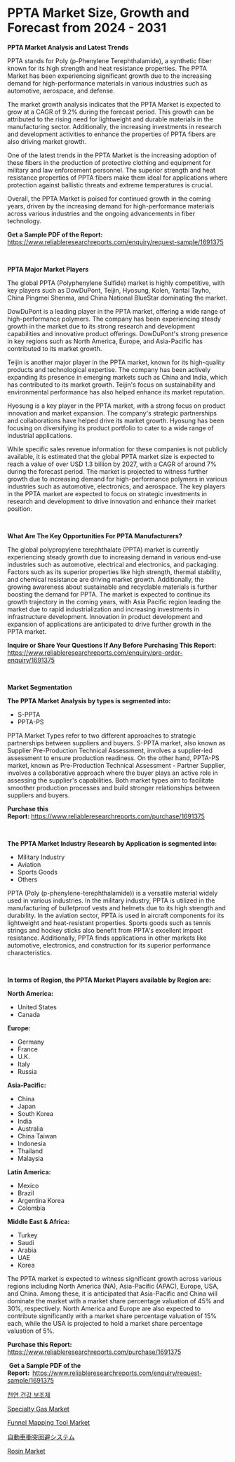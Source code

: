 <p><h1>PPTA Market Size, Growth and Forecast from 2024 - 2031</h1></p><p><strong>PPTA Market Analysis and Latest Trends</strong></p>
<p><p>PPTA stands for Poly (p-Phenylene Terephthalamide), a synthetic fiber known for its high strength and heat resistance properties. The PPTA Market has been experiencing significant growth due to the increasing demand for high-performance materials in various industries such as automotive, aerospace, and defense.</p><p>The market growth analysis indicates that the PPTA Market is expected to grow at a CAGR of 9.2% during the forecast period. This growth can be attributed to the rising need for lightweight and durable materials in the manufacturing sector. Additionally, the increasing investments in research and development activities to enhance the properties of PPTA fibers are also driving market growth.</p><p>One of the latest trends in the PPTA Market is the increasing adoption of these fibers in the production of protective clothing and equipment for military and law enforcement personnel. The superior strength and heat resistance properties of PPTA fibers make them ideal for applications where protection against ballistic threats and extreme temperatures is crucial.</p><p>Overall, the PPTA Market is poised for continued growth in the coming years, driven by the increasing demand for high-performance materials across various industries and the ongoing advancements in fiber technology.</p></p>
<p><strong>Get a Sample PDF of the Report:&nbsp;</strong> <a href="https://www.reliableresearchreports.com/enquiry/request-sample/1691375">https://www.reliableresearchreports.com/enquiry/request-sample/1691375</a></p>
<p>&nbsp;</p>
<p><strong>PPTA Major Market Players</strong></p>
<p><p>The global PPTA (Polyphenylene Sulfide) market is highly competitive, with key players such as DowDuPont, Teijin, Hyosung, Kolen, Yantai Tayho, China Pingmei Shenma, and China National BlueStar dominating the market.</p><p>DowDuPont is a leading player in the PPTA market, offering a wide range of high-performance polymers. The company has been experiencing steady growth in the market due to its strong research and development capabilities and innovative product offerings. DowDuPont's strong presence in key regions such as North America, Europe, and Asia-Pacific has contributed to its market growth.</p><p>Teijin is another major player in the PPTA market, known for its high-quality products and technological expertise. The company has been actively expanding its presence in emerging markets such as China and India, which has contributed to its market growth. Teijin's focus on sustainability and environmental performance has also helped enhance its market reputation.</p><p>Hyosung is a key player in the PPTA market, with a strong focus on product innovation and market expansion. The company's strategic partnerships and collaborations have helped drive its market growth. Hyosung has been focusing on diversifying its product portfolio to cater to a wide range of industrial applications.</p><p>While specific sales revenue information for these companies is not publicly available, it is estimated that the global PPTA market size is expected to reach a value of over USD 1.3 billion by 2027, with a CAGR of around 7% during the forecast period. The market is projected to witness further growth due to increasing demand for high-performance polymers in various industries such as automotive, electronics, and aerospace. The key players in the PPTA market are expected to focus on strategic investments in research and development to drive innovation and enhance their market position.</p></p>
<p>&nbsp;</p>
<p><strong>What Are The Key Opportunities For PPTA Manufacturers?</strong></p>
<p><p>The global polypropylene terephthalate (PPTA) market is currently experiencing steady growth due to increasing demand in various end-use industries such as automotive, electrical and electronics, and packaging. Factors such as its superior properties like high strength, thermal stability, and chemical resistance are driving market growth. Additionally, the growing awareness about sustainable and recyclable materials is further boosting the demand for PPTA. The market is expected to continue its growth trajectory in the coming years, with Asia Pacific region leading the market due to rapid industrialization and increasing investments in infrastructure development. Innovation in product development and expansion of applications are anticipated to drive further growth in the PPTA market.</p></p>
<p><strong>Inquire or Share Your Questions If Any Before Purchasing This Report:</strong> <a href="https://www.reliableresearchreports.com/enquiry/pre-order-enquiry/1691375">https://www.reliableresearchreports.com/enquiry/pre-order-enquiry/1691375</a></p>
<p>&nbsp;</p>
<p><strong>Market Segmentation</strong></p>
<p><strong>The PPTA Market Analysis by types is segmented into:</strong></p>
<p><ul><li>S-PPTA</li><li>PPTA-PS</li></ul></p>
<p><p>PPTA Market Types refer to two different approaches to strategic partnerships between suppliers and buyers. S-PPTA market, also known as Supplier Pre-Production Technical Assessment, involves a supplier-led assessment to ensure production readiness. On the other hand, PPTA-PS market, known as Pre-Production Technical Assessment - Partner Supplier, involves a collaborative approach where the buyer plays an active role in assessing the supplier's capabilities. Both market types aim to facilitate smoother production processes and build stronger relationships between suppliers and buyers.</p></p>
<p><strong>Purchase this Report:&nbsp;</strong><a href="https://www.reliableresearchreports.com/purchase/1691375">https://www.reliableresearchreports.com/purchase/1691375</a></p>
<p>&nbsp;</p>
<p><strong>The PPTA Market Industry Research by Application is segmented into:</strong></p>
<p><ul><li>Military Industry</li><li>Aviation</li><li>Sports Goods</li><li>Others</li></ul></p>
<p><p>PPTA (Poly (p-phenylene-terephthalamide)) is a versatile material widely used in various industries. In the military industry, PPTA is utilized in the manufacturing of bulletproof vests and helmets due to its high strength and durability. In the aviation sector, PPTA is used in aircraft components for its lightweight and heat-resistant properties. Sports goods such as tennis strings and hockey sticks also benefit from PPTA's excellent impact resistance. Additionally, PPTA finds applications in other markets like automotive, electronics, and construction for its superior performance characteristics.</p></p>
<p>&nbsp;</p>
<p><strong>In terms of Region, the PPTA Market Players available by Region are:</strong></p>
<p>
    <p> <strong> North America: </strong>
        <ul>
            <li>United States</li>
            <li>Canada</li>
        </ul>
        </p> 
    <p> <strong> Europe: </strong>
        <ul>
            <li>Germany</li>
            <li>France</li>
            <li>U.K.</li>
            <li>Italy</li>
            <li>Russia</li>
        </ul>
        </p> 
    <p> <strong> Asia-Pacific: </strong>
        <ul>
            <li>China</li>
            <li>Japan</li>
            <li>South Korea</li>
            <li>India</li>
            <li>Australia</li>
            <li>China Taiwan</li>
            <li>Indonesia</li>
            <li>Thailand</li>
            <li>Malaysia</li>
        </ul>
        </p> 
    <p> <strong> Latin America: </strong>
        <ul>
            <li>Mexico</li>
            <li>Brazil</li>
            <li>Argentina Korea</li>
            <li>Colombia</li>
        </ul>
        </p> 
    <p> <strong> Middle East & Africa: </strong>
        <ul>
            <li>Turkey</li>
            <li>Saudi</li>
            <li>Arabia</li>
            <li>UAE</li>
            <li>Korea</li>
        </ul>
    </p>
    </p>
<p><p>The PPTA market is expected to witness significant growth across various regions including North America (NA), Asia-Pacific (APAC), Europe, USA, and China. Among these, it is anticipated that Asia-Pacific and China will dominate the market with a market share percentage valuation of 45% and 30%, respectively. North America and Europe are also expected to contribute significantly with a market share percentage valuation of 15% each, while the USA is projected to hold a market share percentage valuation of 5%.</p></p>
<p><strong>Purchase this Report: </strong><a href="https://www.reliableresearchreports.com/purchase/1691375">https://www.reliableresearchreports.com/purchase/1691375</a></p>
<p>&nbsp;<strong>Get a Sample PDF of the Report:&nbsp;&nbsp;</strong><a href="https://www.reliableresearchreports.com/enquiry/request-sample/1691375">https://www.reliableresearchreports.com/enquiry/request-sample/1691375</a></p>
<p><strong></strong></p>
<p><p><a href="https://github.com/bvubpqd5241630/Market-Research-Report-List-1/blob/main/7035954191234.md">천연 건강 보조제</a></p><p><a href="https://github.com/Airanohannonzb68e5pb53oc1/Market-Research-Report-List-1/blob/main/specialty-gas-market.md">Specialty Gas Market</a></p><p><a href="https://issuu.com/reportprime-2/docs/funnel-mapping-tool-market-size-2030.pptx">Funnel Mapping Tool Market</a></p><p><a href="https://github.com/xemfu2379520/Market-Research-Report-List-1/blob/main/9956047191389.md">自動車衝突回避システム</a></p><p><a href="https://github.com/fiixsa/Market-Research-Report-List-1/blob/main/rosin-market.md">Rosin Market</a></p></p>